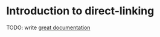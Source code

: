 # Introduction to direct-linking

TODO: write [great documentation](http://jacobian.org/writing/what-to-write/)

